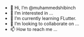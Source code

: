 - 👋 Hi, I’m @muhammedshibinch
- 👀 I’m interested in ...
- 🌱 I’m currently learning FLutter.
- 💞️ I’m looking to collaborate on ...
- 📫 How to reach me ...

<!---
muhammedshibinch/muhammedshibinch is a ✨ special ✨ repository because its `README.md` (this file) appears on your GitHub profile.
You can click the Preview link to take a look at your changes.
--->
